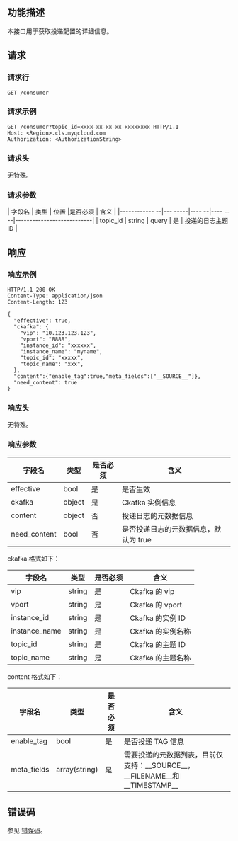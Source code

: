## 功能描述

本接口用于获取投递配置的详细信息。

## 请求

### 请求行

```
GET /consumer
```

### 请求示例

```
GET /consumer?topic_id=xxxx-xx-xx-xx-xxxxxxxx HTTP/1.1
Host: <Region>.cls.myqcloud.com
Authorization: <AuthorizationString>

```

### 请求头

无特殊。

### 请求参数

| 字段名        |  类型  | 位置  |是否必须 |      含义                  |
|------------  --|--- -----|----  --|----    ----|---------------------------|
| topic_id     | string | query | 是      | 投递的日志主题 ID           |

## 响应

### 响应示例

```
HTTP/1.1 200 OK
Content-Type: application/json
Content-Length: 123

{
  "effective": true,
  "ckafka": {
    "vip": "10.123.123.123",
    "vport": "8888",
    "instance_id": "xxxxxx",
    "instance_name": "myname",
    "topic_id": "xxxxx",
    "topic_name": "xxx",
  },
  "content":{"enable_tag":true,"meta_fields":["__SOURCE__"]},
  "need_content": true
}
```

### 响应头

无特殊。

### 响应参数

|  字段名     |  类型  | 是否必须 |        含义                    |
|------------|--------|---------|-------------------------------|
| effective  | bool   | 是      | 是否生效                       |
| ckafka     | object | 是      | Ckafka 实例信息              |
| content    | object | 否      | 投递日志的元数据信息             |
| need_content| bool  | 否      | 是否投递日志的元数据信息，默认为 true |

ckafka 格式如下：

|  字段名     |  类型  | 是否必须 |        含义                    |
|------------|--------|---------|-------------------------------|
| vip        | string | 是      | Ckafka 的 vip          |
| vport      | string | 是      | Ckafka 的 vport          |
| instance_id| string | 是      | Ckafka 的实例 ID          |
| instance_name| string | 是      | Ckafka 的实例名称          |
| topic_id   | string | 是      | Ckafka 的主题 ID          |
| topic_name | string | 是      | Ckafka 的主题名称          |

content 格式如下：

|  字段名     |  类型  | 是否必须 |        含义                    |
|------------|--------|---------|-------------------------------|
| enable_tag        | bool | 是      | 是否投递 TAG 信息          |
| meta_fields      | array(string) | 是      | 需要投递的元数据列表，目前仅支持：\_\_SOURCE\_\_，\_\_FILENAME\_\_和\_\_TIMESTAMP\_\_ |

## 错误码

参见 [错误码](https://intl.cloud.tencent.com/document/product/614/42832)。

